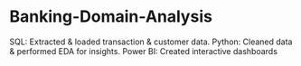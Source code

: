 # Banking-Domain-Analysis
 SQL: Extracted &amp; loaded transaction &amp; customer data.    Python: Cleaned data &amp; performed EDA for insights.   Power BI: Created interactive dashboards 
